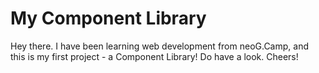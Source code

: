 # My Component Library
Hey there. I have been learning web development from neoG.Camp, and this is my first project - a Component Library!
Do have a look.
Cheers!
